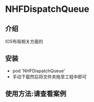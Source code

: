# NHFDispatchQueue
<h2>介绍</h2>
<p>IOS布局相关方面的</p>
<h2>安装</h2>
<ul>
<li>pod 'NHFDispatchQueue'</li>
<li>手动下载然后将文件夹拖至工程中即可</li>
</ul>

<h2>使用方法:请查看案例</h2>
